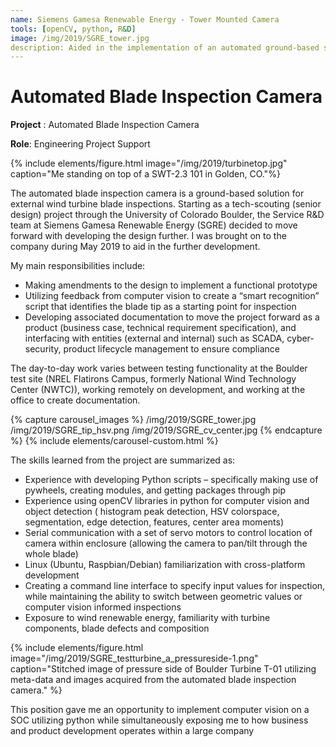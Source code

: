 ```yaml
---
name: Siemens Gamesa Renewable Energy - Tower Mounted Camera
tools: [openCV, python, R&D]
image: /img/2019/SGRE_tower.jpg
description: Aided in the implementation of an automated ground-based solution for external blade inspections. Developed a smart-recognition script using OpenCV to locate the blade tip and follow blade profile to the blade root.
---
```

# Automated Blade Inspection Camera

**Project** : Automated Blade Inspection Camera

**Role**: Engineering Project Support 

{% include elements/figure.html image="/img/2019/turbinetop.jpg" caption="Me standing on top of a SWT-2.3 101 in Golden, CO."%}

The automated blade inspection camera is a ground-based solution for external wind turbine blade inspections. Starting as a tech-scouting (senior design) project through the University of Colorado Boulder, the Service R&D team at Siemens Gamesa Renewable Energy (SGRE) decided to move forward with developing the design further. I was brought on to the company during May 2019 to aid in the further development. 

My main responsibilities include:

* Making amendments to the design to implement a functional prototype
* Utilizing feedback from computer vision to create a “smart recognition” script that identifies the blade tip as a starting point for inspection
* Developing associated documentation to move the project forward as a product (business case, technical requirement specification), and interfacing with entities (external and internal) such as SCADA, cyber-security, product lifecycle management to ensure compliance





The day-to-day work varies between testing functionality at the Boulder test site (NREL Flatirons Campus, formerly National Wind Technology Center (NWTC)), working remotely on development, and working at the office to create documentation.

{% capture carousel_images %}
/img/2019/SGRE_tower.jpg
/img/2019/SGRE_tip_hsv.png
/img/2019/SGRE_cv_center.jpg
{% endcapture %}
{% include elements/carousel-custom.html %}

The skills learned from the project are summarized as:

* Experience with developing Python scripts – specifically making use of pywheels, creating modules, and getting packages through pip
* Experience using openCV libraries in python for computer vision and object detection ( histogram peak detection, HSV colorspace, segmentation, edge detection, features, center area moments)
* Serial communication with a set of servo motors to control location of camera within enclosure (allowing the camera to pan/tilt through the whole blade)
* Linux (Ubuntu, Raspbian/Debian) familiarization with cross-platform development
* Creating a command line interface to specify input values for inspection, while maintaining the ability to switch between geometric values or computer vision informed inspections
* Exposure to wind renewable energy, familiarity with turbine components, blade defects and composition

{% include elements/figure.html image="/img/2019/SGRE_testturbine_a_pressureside-1.png" caption="Stitched image of pressure side of Boulder Turbine T-01 utilizing meta-data and images acquired from the automated blade inspection camera." %}

This position gave me an opportunity to implement computer vision on a SOC utilizing python while simultaneously exposing me to how business and product development operates within a large company
